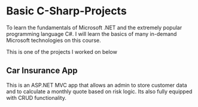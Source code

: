 # Basic C-Sharp-Projects
To learn the fundamentals of Microsoft .NET and the extremely popular programming language C#.  I will learn the basics of many in-demand Microsoft technologies on this course.


This is one of the projects I worked on below

## Car Insurance App

This is an ASP.NET MVC app that allows an admin to store customer data and to calculate a monthly quote based on risk logic.
Its also fully equipped with CRUD functionality.
